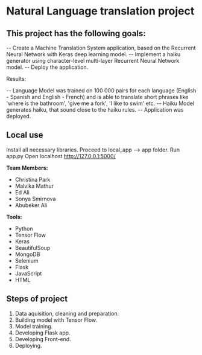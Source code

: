 # Natural Language translation project


## This project has the following goals:

-- Create a Machine Translation System application, based on the Recurrent Neural Network with Keras deep learning model.
-- Implement a haiku generator using character-level multi-layer Recurrent Neural Network model.
-- Deploy the application.

Results:

-- Language Model was trained on 100 000 pairs for each language (English - Spanish and English - French) and is able to translate short phrases like 'where is the bathroom', 'give me a fork', 'I like to swim' etc.
-- Haiku Model generates haiku, that sound close to the haiku rules.
-- Application was deployed.


## Local use
Install all necessary libraries.
Proceed to local_app --> app folder.
Run app.py
Open localhost http://127.0.0.1:5000/

**Team Members:**

- Christina Park
- Malvika Mathur
- Ed Ali
- Sonya Smirnova
- Abubeker Ali


**Tools:**

- Python
- Tensor Flow
- Keras
- BeautifulSoup
- MongoDB
- Selenium
- Flask
- JavaScript
- HTML


## Steps of project

1. Data aquisition, cleaning and preparation.
2. Building model with Tensor Flow.
3. Model training.
4. Developing Flask app.
5. Developing Front-end.
6. Deploying.
